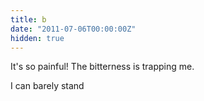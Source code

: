```yaml
---
title: b
date: "2011-07-06T00:00:00Z"
hidden: true
---
```

It's so painful! The bitterness is trapping me.
  
I can barely stand